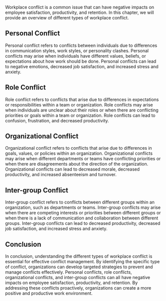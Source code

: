 
Workplace conflict is a common issue that can have negative impacts on employee satisfaction, productivity, and retention. In this chapter, we will provide an overview of different types of workplace conflict.

Personal Conflict
-----------------

Personal conflict refers to conflicts between individuals due to differences in communication styles, work styles, or personality clashes. Personal conflicts may arise when individuals have different values, beliefs, or expectations about how work should be done. Personal conflicts can lead to negative emotions, decreased job satisfaction, and increased stress and anxiety.

Role Conflict
-------------

Role conflict refers to conflicts that arise due to differences in expectations or responsibilities within a team or organization. Role conflicts may arise when individuals are unclear about their roles or when there are conflicting priorities or goals within a team or organization. Role conflicts can lead to confusion, frustration, and decreased productivity.

Organizational Conflict
-----------------------

Organizational conflict refers to conflicts that arise due to differences in goals, values, or policies within an organization. Organizational conflicts may arise when different departments or teams have conflicting priorities or when there are disagreements about the direction of the organization. Organizational conflicts can lead to decreased morale, decreased productivity, and increased absenteeism and turnover.

Inter-group Conflict
--------------------

Inter-group conflict refers to conflicts between different groups within an organization, such as departments or teams. Inter-group conflicts may arise when there are competing interests or priorities between different groups or when there is a lack of communication and collaboration between different groups. Inter-group conflicts can lead to decreased productivity, decreased job satisfaction, and increased stress and anxiety.

Conclusion
----------

In conclusion, understanding the different types of workplace conflict is essential for effective conflict management. By identifying the specific type of conflict, organizations can develop targeted strategies to prevent and manage conflicts effectively. Personal conflicts, role conflicts, organizational conflicts, and inter-group conflicts can all have negative impacts on employee satisfaction, productivity, and retention. By addressing these conflicts proactively, organizations can create a more positive and productive work environment.
